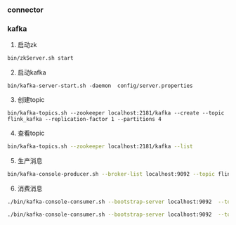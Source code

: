 ### connector




### kafka


1. 启动zk
```bash
bin/zkServer.sh start
```

2. 启动kafka
```nashorn js
bin/kafka-server-start.sh -daemon  config/server.properties
```

3. 创建topic

```shell
bin/kafka-topics.sh --zookeeper localhost:2181/kafka --create --topic flink_kafka --replication-factor 1 --partitions 4
```

4. 查看topic

```bash
bin/kafka-topics.sh --zookeeper localhost:2181/kafka --list
```

5. 生产消息
```bash 
bin/kafka-console-producer.sh --broker-list localhost:9092 --topic flink_kafka
```

6. 消费消息

```bash 
./bin/kafka-console-consumer.sh --bootstrap-server localhost:9092  --topic topic-demo

./bin/kafka-console-consumer.sh --bootstrap-server localhost:9092  --topic topic-demo --from-beginning
```